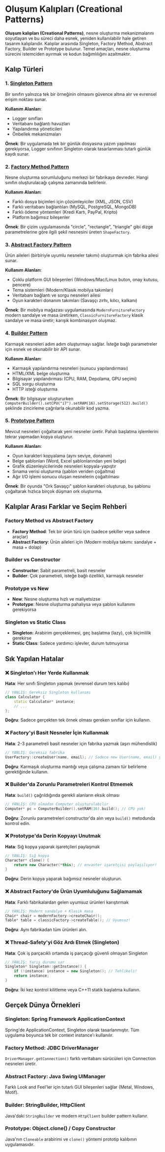 # Oluşum Kalıpları (Creational Patterns)

**Oluşum kalıpları (Creational Patterns)**, nesne oluşturma mekanizmalarını soyutlayan ve bu süreci daha esnek, yeniden kullanılabilir hale getiren tasarım kalıplarıdır. Kalıplar arasında Singleton, Factory Method, Abstract Factory, Builder ve Prototype bulunur. Temel amaçları, nesne oluşturma sürecini istemciden ayırmak ve kodun bağımlılığını azaltmaktır.

## Kalıp Türleri

### 1. [Singleton Pattern](./singleton/README.md)
Bir sınıfın yalnızca tek bir örneğinin olmasını güvence altına alır ve evrensel erişim noktası sunar.

**Kullanım Alanları**:
- Logger sınıfları
- Veritabanı bağlantı havuzları
- Yapılandırma yöneticileri
- Önbellek mekanizmaları

**Örnek**: Bir uygulamada tek bir günlük dosyasına yazım yapılması gerekiyorsa, Logger sınıfının Singleton olarak tasarlanması tutarlı günlük kaydı sunar.

### 2. [Factory Method Pattern](./factory_method/README.md)
Nesne oluşturma sorumluluğunu merkezi bir fabrikaya devreder. Hangi sınıfın oluşturulacağı çalışma zamanında belirlenir.

**Kullanım Alanları**:
- Farklı dosya biçimleri için çözümleyiciler (XML, JSON, CSV)
- Farklı veritabanı bağlantıları (MySQL, PostgreSQL, MongoDB)
- Farklı ödeme yöntemleri (Kredi Kartı, PayPal, Kripto)
- Platform bağımsız bileşenler

**Örnek**: Bir çizim uygulamasında "circle", "rectangle", "triangle" gibi dizge parametrelerine göre ilgili şekil nesnesini üreten `ShapeFactory`.

### 3. [Abstract Factory Pattern](./abstract_factory/README.md)
Ürün aileleri (birbiriyle uyumlu nesneler takımı) oluşturmak için fabrika ailesi sunar.

**Kullanım Alanları**:
- Çoklu platform GUI bileşenleri (Windows/Mac/Linux buton, onay kutusu, pencere)
- Tema sistemleri (Modern/Klasik mobilya takımları)
- Veritabanı bağlantı ve sorgu nesneleri ailesi
- Oyun karakteri donanım takımları (Savaşçı zırhı, kılıcı, kalkanı)

**Örnek**: Bir mobilya mağazası uygulamasında `ModernFurnitureFactory` modern sandalye ve masa üretirken, `ClassicFurnitureFactory` klasik sandalye ve masa üretir; karışık kombinasyon oluşmaz.

### 4. [Builder Pattern](./builder/README.md)
Karmaşık nesneleri adım adım oluşturmayı sağlar. İsteğe bağlı parametreler için esnek ve okunabilir bir API sunar.

**Kullanım Alanları**:
- Karmaşık yapılandırma nesneleri (sunucu yapılandırması)
- HTML/XML belge oluşturma
- Bilgisayar yapılandırması (CPU, RAM, Depolama, GPU seçimi)
- SQL sorgu oluşturma
- HTTP isteği oluşturma

**Örnek**: Bir bilgisayar oluştururken `ComputerBuilder().setCPU("i7").setRAM(16).setStorage(512).build()` şeklinde zincirleme çağrılarla okunabilir kod yazma.

### 5. [Prototype Pattern](./prototype/README.md)
Mevcut nesneleri çoğaltarak yeni nesneler üretir. Pahalı başlatma işlemlerini tekrar yapmadan kopya oluşturur.

**Kullanım Alanları**:
- Oyun karakteri kopyalama (aynı seviye, donanım)
- Belge şablonları (Word, Excel şablonlarından yeni belge)
- Grafik düzenleyicilerinde nesneleri kopyala-yapıştır
- Sınama verisi oluşturma (şablon veriden çoğaltma)
- Ağır I/O işlemi sonucu oluşan nesnelerin çoğaltılması

**Örnek**: Bir oyunda "Ork Savaşçı" şablon karakteri oluşturup, bu şablonu çoğaltarak hızlıca birçok düşman ork oluşturma.

## Kalıplar Arası Farklar ve Seçim Rehberi

### Factory Method vs Abstract Factory
- **Factory Method**: Tek bir ürün türü için (sadece şekiller veya sadece araçlar)
- **Abstract Factory**: Ürün aileleri için (Modern mobilya takımı: sandalye + masa + dolap)

### Builder vs Constructor
- **Constructor**: Sabit parametreli, basit nesneler
- **Builder**: Çok parametreli, isteğe bağlı özellikli, karmaşık nesneler

### Prototype vs New
- **New**: Nesne oluşturma hızlı ve maliyetsizse
- **Prototype**: Nesne oluşturma pahalıysa veya şablon kullanımı gerekiyorsa

### Singleton vs Static Class
- **Singleton**: Arabirim gerçeklemesi, geç başlatma (lazy), çok biçimlilik gerekirse
- **Static Class**: Sadece yardımcı işlevler, durum tutmuyorsa

## Sık Yapılan Hatalar

### ❌ Singleton'ı Her Yerde Kullanmak
**Hata**: Her sınıfı Singleton yapmak (evrensel durum ters kalıbı)
```cpp
// YANLIŞ: Gereksiz Singleton kullanımı
class Calculator {
    static Calculator* instance;
    // ...
};
```
**Doğru**: Sadece gerçekten tek örnek olması gereken sınıflar için kullanın.

### ❌ Factory'yi Basit Nesneler İçin Kullanmak
**Hata**: 2-3 parametreli basit nesneler için fabrika yazmak (aşırı mühendislik)
```cpp
// YANLIŞ: Gereksiz fabrika
UserFactory::createUser(name, email); // Sadece new User(name, email) yeterli
```
**Doğru**: Karmaşık oluşturma mantığı veya çalışma zamanı tür belirleme gerektiğinde kullanın.

### ❌ Builder'da Zorunlu Parametreleri Kontrol Etmemek
**Hata**: `build()` çağrıldığında gerekli alanların eksik olması
```cpp
// YANLIŞ: CPU olmadan Computer oluşturulabilir
Computer* pc = ComputerBuilder().setRAM(16).build(); // CPU yok!
```
**Doğru**: Zorunlu parametreleri constructor'da alın veya `build()` metodunda kontrol edin.

### ❌ Prototype'da Derin Kopyayı Unutmak
**Hata**: Sığ kopya yaparak işaretçileri paylaşmak
```cpp
// YANLIŞ: Sığ kopya
Character* clone() {
    return new Character(*this); // envanter işaretçisi paylaşılıyor!
}
```
**Doğru**: Derin kopya yaparak bağımsız nesneler oluşturun.

### ❌ Abstract Factory'de Ürün Uyumluluğunu Sağlamamak
**Hata**: Farklı fabrikalardan gelen uyumsuz ürünleri karıştırmak
```cpp
// YANLIŞ: Modern sandalye + Klasik masa
Chair* chair = modernFactory->createChair();
Table* table = classicFactory->createTable(); // Uyumsuz!
```
**Doğru**: Aynı fabrikadan tüm ürünleri alın.

### ❌ Thread-Safety'yi Göz Ardı Etmek (Singleton)
**Hata**: Çok iş parçacıklı ortamda iş parçacığı güvenli olmayan Singleton
```cpp
// YANLIŞ: Yarış durumu var
Singleton* Singleton::getInstance() {
    if (!instance) instance = new Singleton(); // Tehlikeli!
    return instance;
}
```
**Doğru**: İki kez kontrol kilitleme veya C++11 statik başlatma kullanın.

## Gerçek Dünya Örnekleri

### Singleton: Spring Framework ApplicationContext
Spring'de ApplicationContext, Singleton olarak tasarlanmıştır. Tüm uygulama boyunca tek bir context instance'ı kullanılır.

### Factory Method: JDBC DriverManager
`DriverManager.getConnection()` farklı veritabanı sürücüleri için Connection nesneleri üretir.

### Abstract Factory: Java Swing UIManager
Farklı Look and Feel'ler için tutarlı GUI bileşenleri sağlar (Metal, Windows, Motif).

### Builder: StringBuilder, HttpClient
Java'daki `StringBuilder` ve modern `HttpClient` builder pattern kullanır.

### Prototype: Object.clone() / Copy Constructor
Java'nın `Cloneable` arabirimi ve `clone()` yöntemi prototip kalıbının uygulamasıdır.
